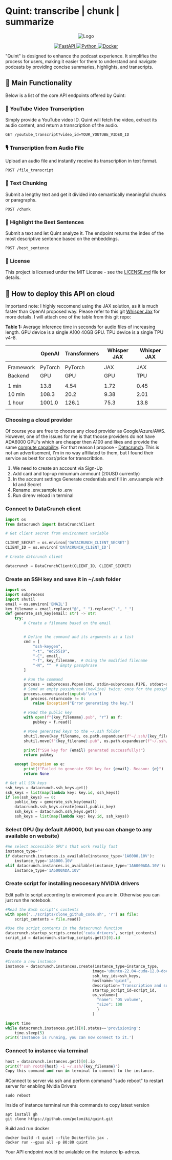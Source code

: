 # Quint: transcribe | chunk | summarize

<p align="center">
  <img src="frontend/logo.png" alt="Logo">
</p>

<p align="center">
  <a href="#">
    <img src="https://img.shields.io/badge/FastAPI-005571?style=for-the-badge&logo=fastapi" alt="FastAPI">
  </a>
  <a href="#">
    <img src="https://img.shields.io/badge/python-3670A0?style=for-the-badge&logo=python&logoColor=ffdd54" alt="Python">
  </a>
  <a href="#">
    <img src="https://img.shields.io/badge/docker-%230db7ed.svg?style=for-the-badge&logo=docker&logoColor=white" alt="Docker">
  </a>
</p>

"Quint" is designed to enhance the podcast experience. It simplifies the process for users, making it easier for them to understand and navigate podcasts by providing concise summaries, highlights, and transcripts.

## 🚀 Main Functionality

Below is a list of the core API endpoints offered by Quint:

### 🎥 YouTube Video Transcription

Simply provide a YouTube video ID. Quint will fetch the video, extract its audio content, and return a transcription of the audio.

`GET /youtube_transcript?video_id=YOUR_YOUTUBE_VIDEO_ID`

### 🎙️ Transcription from Audio File

Upload an audio file and instantly receive its transcription in text format.

`POST /file_transcript`

### 📜 Text Chunking

Submit a lengthy text and get it divided into semantically meaningful chunks or paragraphs.

`POST /chunk`

### 🌟 Highlight the Best Sentences

Submit a text and let Quint analyze it. The endpoint returns the index of the most descriptive sentence based on the embeddings.

`POST /best_sentence`

### 📖 License

This project is licensed under the MIT License - see the [LICENSE.md](LICENSE) file for details.

## 🛜 How to deploy this API on cloud

Importand note: I highly reccomend using the JAX solution, as it is much faster than OpenAI proposed way. Please refer to this git [Whisper Jax](https://github.com/sanchit-gandhi/whisper-jax) for more details. I will attach one of the table from this git repo:

**Table 1:** Average inference time in seconds for audio files of increasing length. GPU device is a single A100 40GB GPU.
TPU device is a single TPU v4-8.

<div align="center">

|           | OpenAI  | Transformers | Whisper JAX | Whisper JAX |
| --------- | ------- | ------------ | ----------- | ----------- |
|           |         |              |             |             |
| Framework | PyTorch | PyTorch      | JAX         | JAX         |
| Backend   | GPU     | GPU          | GPU         | TPU         |
|           |         |              |             |             |
| 1 min     | 13.8    | 4.54         | 1.72        | 0.45        |
| 10 min    | 108.3   | 20.2         | 9.38        | 2.01        |
| 1 hour    | 1001.0  | 126.1        | 75.3        | 13.8        |
|           |         |              |             |             |

</div>

### Choosing a cloud provider

Of course you are free to choose any cloud provider as Google/Azure/AWS. However, one of the issues for me is that thoose providers do not have ADA6000 GPU's which are cheaper then A100 and likes and provide the same [compute capability](https://developer.nvidia.com/cuda-gpus). For that reason I propose - [Datacrunch](https://datacrunch.io/). This is not an advertisement, I'm in no way affiliated to them, but I found their service as best for cost/price for transcribtion.

1. We need to create an account via Sign-Up
2. Add card and top-up minumum ammount (20USD currently)
3. In the account settings Generate credentials and fill in .env.sample with Id and Secret
4. Rename .env.sample to .env
5. Run direnv reload in terminal

### Connect to DataCrunch client

```python
import os
from datacrunch import DataCrunchClient

# Get client secret from environment variable

CLIENT_SECRET = os.environ['DATACRUNCH_CLIENT_SECRET']
CLIENT_ID = os.environ['DATACRUNCH_CLIENT_ID']

# Create datcrunch client

datacrunch = DataCrunchClient(CLIENT_ID, CLIENT_SECRET)
```

### Create an SSH key and save it in ~/.ssh folder

```python
import os
import subprocess
import shutil
email = os.environ['EMAIL']
key_filename = email.replace("@", "_").replace(".", "_")
def generate_ssh_key(email: str) -> str:
    try:
        # Create a filename based on the email


        # Define the command and its arguments as a list
        cmd = [
            "ssh-keygen",
            "-t", "ed25519",
            "-C", email,
            "-f", key_filename,  # Using the modified filename
            "-N", ""  # Empty passphrase
        ]

        # Run the command
        process = subprocess.Popen(cmd, stdin=subprocess.PIPE, stdout=subprocess.PIPE, stderr=subprocess.PIPE)
        # Send an empty passphrase (newline) twice: once for the passphrase itself and once to confirm it
        process.communicate(input=b'\n\n')
        if process.returncode != 0:
            raise Exception("Error generating the key.")

        # Read the public key
        with open(f"{key_filename}.pub", "r") as f:
            pubkey = f.read()

        # Move generated keys to the ~/.ssh folder
        shutil.move(key_filename, os.path.expanduser(f"~/.ssh/{key_filename}"))
        shutil.move(f"{key_filename}.pub", os.path.expanduser(f"~/.ssh/{key_filename}.pub"))

        print(f"SSH key for {email} generated successfully!")
        return pubkey

    except Exception as e:
        print(f"Failed to generate SSH key for {email}. Reason: {e}")
        return None

# Get all SSH keys
ssh_keys = datacrunch.ssh_keys.get()
ssh_keys = list(map(lambda key: key.id, ssh_keys))
if len(ssh_keys) == 0:
    public_key = generate_ssh_key(email)
    datacrunch.ssh_keys.create(email,public_key)
    ssh_keys = datacrunch.ssh_keys.get()
    ssh_keys = list(map(lambda key: key.id, ssh_keys))

```

### Select GPU (by default A6000, but you can change to any available on website)

```python
#We select accessible GPU's that work really fast
instance_type=''
if datacrunch.instances.is_available(instance_type='1A6000.10V'):
    instance_type='1A6000.10V'
elif datacrunch.instances.is_available(instance_type='1A6000ADA.10V'):
    instance_type='1A6000ADA.10V'
```

### Create script for installing neccesary NVIDIA drivers

Edit path to script according to enviroment you are in. Otherwise you can just run the notebook.

```python
#Read the Bash script's contents
with open('../scripts/clone_github_code.sh', 'r') as file:
    script_contents = file.read()

#Use the script_contents in the datacrunch function
datacrunch.startup_scripts.create('cuda_drivers', script_contents)
script_id = datacrunch.startup_scripts.get()[0].id
```

### Create the new Instance

```python
#Create a new instance
instance = datacrunch.instances.create(instance_type=instance_type,
                                      image='ubuntu-22.04-cuda-12.0-docker',
                                      ssh_key_ids=ssh_keys,
                                      hostname='quint',
                                      description='Transcription and summarization API',
                                      startup_script_id=script_id,
                                      os_volume={
                                        "name": "OS volume",
                                        "size": 100
                                        }
                                      )

import time
while datacrunch.instances.get()[0].status=='provisioning':
    time.sleep(5)
print('Instance is running, you can now connect to it.')

```

### Connect to instance via terminal

```python
host = datacrunch.instances.get()[0].ip
print(f'ssh root@{host} -i ~/.ssh/{key_filename}')
Copy this command and run in terminal to connect to the instance.
```

#Connect to server via ssh and perform command "sudo reboot" to restart server for enabling Nvidia Drivers

```shell
sudo reboot
```

Inside of instance terminal run this commands to copy latest version

```shell
apt install gh
git clone https://github.com/poloniki/quint.git
```

Build and run docker

```shell
docker build -t quint --file Dockerfile.jax .
docker run --gpus all -p 80:80 quint
```

Your API endpoint would be avialable on the instance Ip-adress.
